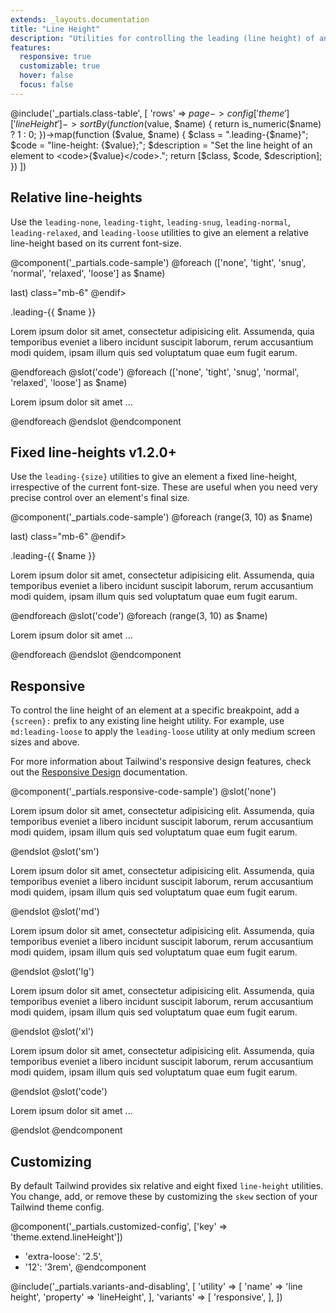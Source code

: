 ```yaml
---
extends: _layouts.documentation
title: "Line Height"
description: "Utilities for controlling the leading (line height) of an element."
features:
  responsive: true
  customizable: true
  hover: false
  focus: false
---
```


@include('_partials.class-table', [
  'rows' => $page->config['theme']['lineHeight']->sortBy(function ($value, $name) {
    return is_numeric($name) ? 1 : 0;
  })->map(function ($value, $name) {
    $class = ".leading-{$name}";
    $code = "line-height: {$value};";
    $description = "Set the line height of an element to <code>{$value}</code>.";
    return [$class, $code, $description];
  })
])

## Relative line-heights

Use the `leading-none`, `leading-tight`, `leading-snug`, `leading-normal`, `leading-relaxed`, and `leading-loose` utilities to give an element a relative line-height based on its current font-size.

@component('_partials.code-sample')
@foreach (['none', 'tight', 'snug', 'normal', 'relaxed', 'loose'] as $name)
<div @if(!$loop->last) class="mb-6" @endif>
  <p class="text-sm text-gray-600">.leading-{{ $name }}</p>
  <p class="leading-{{ $name }} text-gray-800">Lorem ipsum dolor sit amet, consectetur adipisicing elit. Assumenda, quia temporibus eveniet a libero incidunt suscipit laborum, rerum accusantium modi quidem, ipsam illum quis sed voluptatum quae eum fugit earum.</p>
</div>
@endforeach
@slot('code')
@foreach (['none', 'tight', 'snug', 'normal', 'relaxed', 'loose'] as $name)
<p class="leading-{{ $name }} ...">Lorem ipsum dolor sit amet ...</p>
@endforeach
@endslot
@endcomponent

<h2 class="flex items-center">
  Fixed line-heights
  <span class="ml-3 inline-flex items-center px-3 py-1 rounded-full text-sm font-medium leading-4 bg-green-150 text-green-900">
    v1.2.0+
  </span>
</h2>

Use the `leading-{size}` utilities to give an element a fixed line-height, irrespective of the current font-size. These are useful when you need very precise control over an element's final size.

@component('_partials.code-sample')
@foreach (range(3, 10) as $name)
<div @if(!$loop->last) class="mb-6" @endif>
  <p class="text-sm text-gray-600">.leading-{{ $name }}</p>
  <p class="leading-{{ $name }} text-gray-800">Lorem ipsum dolor sit amet, consectetur adipisicing elit. Assumenda, quia temporibus eveniet a libero incidunt suscipit laborum, rerum accusantium modi quidem, ipsam illum quis sed voluptatum quae eum fugit earum.</p>
</div>
@endforeach
@slot('code')
@foreach (range(3, 10) as $name)
<p class="leading-{{ $name }} ...">Lorem ipsum dolor sit amet ...</p>
@endforeach
@endslot
@endcomponent

## Responsive

To control the line height of an element at a specific breakpoint, add a `{screen}:` prefix to any existing line height utility. For example, use `md:leading-loose` to apply the `leading-loose` utility at only medium screen sizes and above.

For more information about Tailwind's responsive design features, check out the [Responsive Design](/docs/responsive-design) documentation.

@component('_partials.responsive-code-sample')
@slot('none')
<p class="leading-none text-gray-800">Lorem ipsum dolor sit amet, consectetur adipisicing elit. Assumenda, quia temporibus eveniet a libero incidunt suscipit laborum, rerum accusantium modi quidem, ipsam illum quis sed voluptatum quae eum fugit earum.</p>
@endslot
@slot('sm')
<p class="leading-tight text-gray-800">Lorem ipsum dolor sit amet, consectetur adipisicing elit. Assumenda, quia temporibus eveniet a libero incidunt suscipit laborum, rerum accusantium modi quidem, ipsam illum quis sed voluptatum quae eum fugit earum.</p>
@endslot
@slot('md')
<p class="leading-normal text-gray-800">Lorem ipsum dolor sit amet, consectetur adipisicing elit. Assumenda, quia temporibus eveniet a libero incidunt suscipit laborum, rerum accusantium modi quidem, ipsam illum quis sed voluptatum quae eum fugit earum.</p>
@endslot
@slot('lg')
<p class="leading-relaxed text-gray-800">Lorem ipsum dolor sit amet, consectetur adipisicing elit. Assumenda, quia temporibus eveniet a libero incidunt suscipit laborum, rerum accusantium modi quidem, ipsam illum quis sed voluptatum quae eum fugit earum.</p>
@endslot
@slot('xl')
<p class="leading-loose text-gray-800">Lorem ipsum dolor sit amet, consectetur adipisicing elit. Assumenda, quia temporibus eveniet a libero incidunt suscipit laborum, rerum accusantium modi quidem, ipsam illum quis sed voluptatum quae eum fugit earum.</p>
@endslot
@slot('code')
<p class="none:leading-none sm:leading-tight md:leading-normal lg:leading-relaxed xl:leading-loose ...">Lorem ipsum dolor sit amet ...</p>
@endslot
@endcomponent

## Customizing

By default Tailwind provides six relative and eight fixed `line-height` utilities. You change, add, or remove these by customizing the `skew` section of your Tailwind theme config.

@component('_partials.customized-config', ['key' => 'theme.extend.lineHeight'])
+ 'extra-loose': '2.5',
+ '12': '3rem',
@endcomponent

@include('_partials.variants-and-disabling', [
    'utility' => [
        'name' => 'line height',
        'property' => 'lineHeight',
    ],
    'variants' => [
        'responsive',
    ],
])
